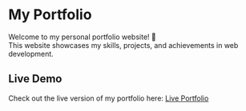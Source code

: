 
# My Portfolio

Welcome to my personal portfolio website! 🌟  
This website showcases my skills, projects, and achievements in web development.

## Live Demo
Check out the live version of my portfolio here: [Live Portfolio](https://narendraojha24.github.io/Portfolio/)



